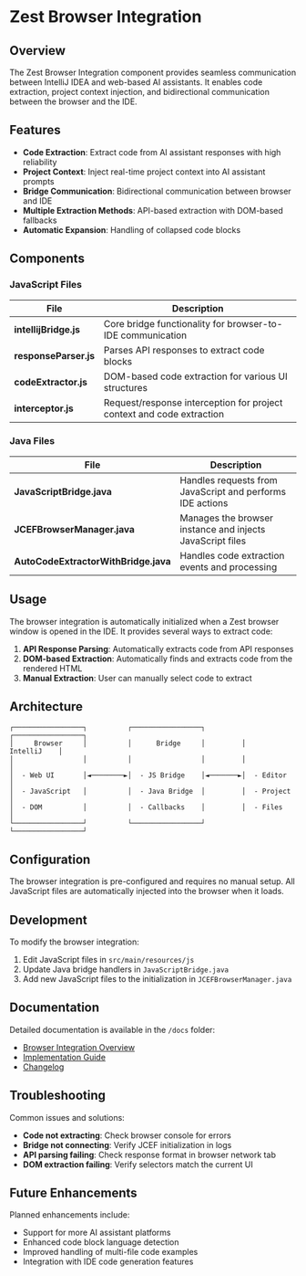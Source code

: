 # Zest Browser Integration

## Overview

The Zest Browser Integration component provides seamless communication between IntelliJ IDEA and web-based AI assistants. It enables code extraction, project context injection, and bidirectional communication between the browser and the IDE.

## Features

- **Code Extraction**: Extract code from AI assistant responses with high reliability
- **Project Context**: Inject real-time project context into AI assistant prompts
- **Bridge Communication**: Bidirectional communication between browser and IDE
- **Multiple Extraction Methods**: API-based extraction with DOM-based fallbacks
- **Automatic Expansion**: Handling of collapsed code blocks

## Components

### JavaScript Files

| File | Description |
|------|-------------|
| **intellijBridge.js** | Core bridge functionality for browser-to-IDE communication |
| **responseParser.js** | Parses API responses to extract code blocks |
| **codeExtractor.js** | DOM-based code extraction for various UI structures |
| **interceptor.js** | Request/response interception for project context and code extraction |

### Java Files

| File | Description |
|------|-------------|
| **JavaScriptBridge.java** | Handles requests from JavaScript and performs IDE actions |
| **JCEFBrowserManager.java** | Manages the browser instance and injects JavaScript files |
| **AutoCodeExtractorWithBridge.java** | Handles code extraction events and processing |

## Usage

The browser integration is automatically initialized when a Zest browser window is opened in the IDE. It provides several ways to extract code:

1. **API Response Parsing**: Automatically extracts code from API responses
2. **DOM-based Extraction**: Automatically finds and extracts code from the rendered HTML
3. **Manual Extraction**: User can manually select code to extract

## Architecture

```
┌─────────────────┐          ┌─────────────────┐         ┌─────────────────┐
│     Browser     │          │      Bridge     │         │     IntelliJ    │
│                 │          │                 │         │                 │
│  - Web UI       │◄────────►│  - JS Bridge    │◄───────►│  - Editor       │
│  - JavaScript   │          │  - Java Bridge  │         │  - Project      │
│  - DOM          │          │  - Callbacks    │         │  - Files        │
└─────────────────┘          └─────────────────┘         └─────────────────┘
```

## Configuration

The browser integration is pre-configured and requires no manual setup. All JavaScript files are automatically injected into the browser when it loads.

## Development

To modify the browser integration:

1. Edit JavaScript files in `src/main/resources/js`
2. Update Java bridge handlers in `JavaScriptBridge.java`
3. Add new JavaScript files to the initialization in `JCEFBrowserManager.java`

## Documentation

Detailed documentation is available in the `/docs` folder:

- [Browser Integration Overview](./browser-integration.md)
- [Implementation Guide](./implementation-guide.md)
- [Changelog](./changelog.md)

## Troubleshooting

Common issues and solutions:

- **Code not extracting**: Check browser console for errors
- **Bridge not connecting**: Verify JCEF initialization in logs
- **API parsing failing**: Check response format in browser network tab
- **DOM extraction failing**: Verify selectors match the current UI

## Future Enhancements

Planned enhancements include:

- Support for more AI assistant platforms
- Enhanced code block language detection
- Improved handling of multi-file code examples
- Integration with IDE code generation features
